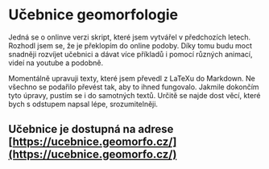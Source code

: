 # Učebnice geomorfologie
Jedná se o onlinve verzi skript, které jsem vytvářel v předchozích letech. Rozhodl jsem se, že je překlopím do online podoby. Díky tomu budu moct snadněji rozvíjet učebnici a dávat více příkladů i pomocí různých animací, videí na youtube a podobně. 

Momentálně upravuji texty, které jsem převedl z LaTeXu do Markdown. Ne všechno se podařilo převést tak, aby to ihned fungovalo. Jakmile dokončím tyto úpravy, pustím se i do samotných textů. Určitě se najde dost věcí, které bych s odstupem napsal lépe, srozumitelněji. 

## Učebnice je dostupná na adrese [https://ucebnice.geomorfo.cz/](https://ucebnice.geomorfo.cz/)
